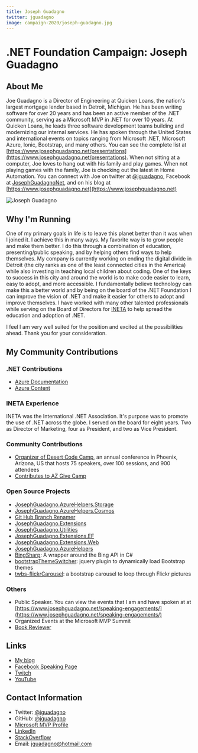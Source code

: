 ```yaml
---
title: Joseph Guadagno
twitter: jguadagno
image: campaign-2020/joseph-guadagno.jpg
---
```


# .NET Foundation Campaign: Joseph Guadagno

## About Me

Joe Guadagno is a Director of Engineering at Quicken Loans, the nation's largest mortgage lender based in Detroit, Michigan. He has been writing software for over 20 years and has been an active member of the .NET community, serving as a Microsoft MVP in .NET for over 10 years. At Quicken Loans, he leads three software development teams building and modernizing our internal services. He has spoken through the United States and international events on topics ranging from Microsoft .NET, Microsoft Azure, Ionic, Bootstrap, and many others. You can see the complete list at [https://www.josephguadagno.net/presentations](https://www.josephguadagno.net/presentations). When not sitting at a computer, Joe loves to hang out with his family and play games. When not playing games with the family, Joe is checking out the latest in Home Automation. You can connect with Joe on twitter at  [@jguadagno](https://www.twitter.com/jguadagno), Facebook at [JosephGuadagnoNet](https://www.facebook.com/JosephGuadagnoNet/), and on his blog at [https://www.josephguadagno.net](https://www.josephguadagno.net)

![Joseph Guadagno](https://avatars1.githubusercontent.com/u/3209610?s=460&v=4)

## Why I'm Running

One of my primary goals in life is to leave this planet better than it was when I joined it. I achieve this in many ways. My favorite way is to grow people and make them better. I do this through a combination of education, presenting/public speaking, and by helping others find ways to help themselves.  My company is currently working on ending the digital divide in Detroit (the city ranks as one of the least connected cities in the America) while also investing in teaching local children about coding.  One of the keys to success in this city and around the world is to make code easier to learn, easy to adopt, and more accessible. I fundamentally believe technology can make this a better world and by being on the board of the .NET Foundation I can improve the vision of .NET and make it easier for others to adopt and improve themselves. I have worked with many other talented professionals while serving on the Board of Directors for [INETA](#ineta-experience) to help spread the education and adoption of .NET.  

I feel I am very well suited for the position and excited at the possibilities ahead. Thank you for your consideration.

## My Community Contributions

### .NET Contributions

* [Azure Documentation](https://github.com/jguadagno/azure-docs)
* [Azure Content](https://github.com/jguadagno/azure-content)

### INETA Experience

INETA was the International .NET Association. It's purpose was to promote the use of .NET across the globe. I served on the board for eight years.  Two as Director of Marketing, four as President, and two as Vice President.

### Community Contributions

* [Organizer of Desert Code Camp](https://www.desertcodecamp.com), an annual conference in Phoenix, Arizona, US that hosts 75 speakers, over 100 sessions, and 900 attendees
* [Contributes to AZ Give Camp](https://www.AZGiveCamp.org)

### Open Source Projects

* [JosephGuadagno.AzureHelpers.Storage](https://github.com/jguadagno/JosephGuadagno.AzureHelpers.Storage)
* [JosephGuadagno.AzureHelpers.Cosmos](https://github.com/jguadagno/JosephGuadagno.AzureHelpers.Cosmos)
* [Git Hub Branch Renamer](https://github.com/jguadagno/github-branch-renamer)
* [JosephGuadagno.Extensions](https://github.com/jguadagno/JosephGuadagno.Extensions)
* [JosephGuadagno.Utilities](https://github.com/jguadagno/JosephGuadagno.Utilities)
* [JosephGuadagno.Extensions.EF](https://github.com/jguadagno/JosephGuadagno.Extensions.EF)
* [JosephGuadagno.Extensions.Web](https://github.com/jguadagno/JosephGuadagno.Extensions.Web)
* [JosephGuadagno.AzureHelpers](https://github.com/jguadagno/JosephGuadagno.AzureHelpers)
* [BingSharp](http://bingsharp.codeplex.com/): A wrapper around the Bing API in C#
* [bootstrapThemeSwitcher](https://github.com/jguadagno/bootstrapThemeSwitcher): jquery plugin to dynamically load Bootstrap themes
* [twbs-flickrCarousel](https://github.com/jguadagno/twbs-flickrCarousel): a bootstrap carousel to loop through Flickr pictures

### Others

* Public Speaker. You can view the events that I am and have spoken at at [https://www.josephguadagno.net/speaking-engagements/](https://www.josephguadagno.net/speaking-engagements/)
* Organized Events at the Microsoft MVP Summit
* [Book Reviewer](https://www.josephguadagno.net/categories/#books)

## Links

* [My blog](https://www.josephguadagno.net)
* [Facebook Speaking Page](https://www.facebook.com/JosephGuadagnoNet/)
* [Twitch](https://www.twitch.tv/jguadagno)
* [YouTube](https://www.youtube.com/playlist?list=PLESGit66MnblZW06pJQwB_VPFZnOT-gG2)

## Contact Information

* Twitter: [@jguadagno](https://twitter.com/jguadagno)
* GitHub: [@jguadagno](https://github.com/jguadagno)
* [Microsoft MVP Profile](http://jjg.me/MVPLink)
* [LinkedIn](https://www.linkedin.com/in/josephguadagno/)
* [StackOverflow](https://stackoverflow.com/users/89184/joseph-guadagno)
* Email: [jguadagno@hotmail.com](mailto:jguadagno@hotmail.com)
